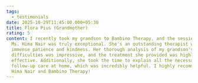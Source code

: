 ```yaml
---
tags:
  - testimonials
date: 2025-10-29T11:45:00.000+05:30
title: Flora Pius (Grandmother)
rating: 5
content: I recently took my grandson to Bambino Therapy, and the session with
  Ms. Hima Nair was truly exceptional. She's an outstanding therapist with
  immense patience and kindness. Her thorough analysis of my grandson's
  difficulties was impressive, and the treatment she provided was highly
  effective. Additionally, she took the time to explain all the necessary
  follow-up care at home, which was incredibly helpful. I highly recommend Ms.
  Hima Nair and Bambino Therapy!
---
```

